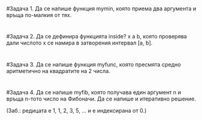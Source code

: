 #
#Задача 1. Да се напише функция mymin, която приема два аргумента и връща по-малкия от тях.
#
#Задача 2. Да се дефинира функцията inside? x a b, която проверява дали числото x се намира в затворения интервал [a, b].
#
#Задача 3. Да се напише функция myfunc, която пресмята средно аритметично на квадратите на 2 числа.
#
#Задача 4. Да се напише myfib, която получава един аргумент n и връща n-тото число на Фибоначи. 
Да се напише и итеративно решение.

(Заб.: редицата е 1, 1, 2, 3, 5, ... и е индексирана от 0.)
